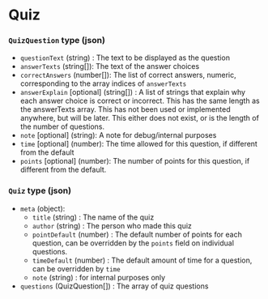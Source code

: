 # Quiz

### `QuizQuestion` type (json)
- `questionText` (string) : The text to be displayed as the question
- `answerTexts` (string[]): The text of the answer choices
- `correctAnswers` (number[]): The list of correct answers, numeric, corresponding to the array indices of `answerTexts`
- `answerExplain` [optional] (string[]) : A list of strings that explain why each answer choice is correct or incorrect. This has the same length as the answerTexts array. This has not been used or implemented anywhere, but will be later. This either does not exist, or is the length of the number of questions. 
- `note` [optional] (string): A note for debug/internal purposes
- `time` [optional] (number): The time allowed for this question, if different from the default
- `points` [optional] (number): The number of points for this question, if different from the default.

### `Quiz` type (json)
- `meta` (object):
    - `title` (string) : The name of the quiz
    - `author` (string) : The person who made this quiz
    - `pointDefault` (number) : The default number of points for each question, can be overridden by the `points` field on individual questions. 
    - `timeDefault` (number) : The default amount of time for a question, can be overridden by `time` 
    - `note` (string) : for internal purposes only
- `questions` (QuizQuestion[]) : The array of quiz questions


